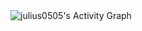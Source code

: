 <img alt="julius0505's Activity Graph" src="https://activity-graph.herokuapp.com/graph?username=julius0505&bg_color=1F222E&color=F8D866&line=F85D7F&point=FFFFFF&hide_border=true" />
